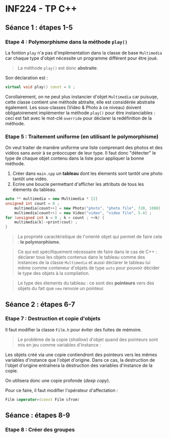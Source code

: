 # INF224 - TP C++

## Séance 1 : étapes 1-5

### Etape 4 : Polymorphisme dans la méthode `play()`

La fontion `play` n'a pas d'implémentation dans la classe de base `Multimedia` car chaque type d'objet nécessite un programme différent pour être joué.

> La méthode `play()` est donc **abstraite**.

Son déclaration est :

```c++
virtual void play() const = 0 ;
```

Corollairement, on ne peut plus instancier d'objet `Multimedia` car puisuqe, cette classe contient une méthode abtraite, elle est considérée abstraite également. Les sous-classes (Video & Photo à ce niveau) doivent obligatoirement implémenter la méthode `play()` pour être instanciables : ceci est fait avec le mot-clé `override` pour déclarer la redéfinition de la méthode.

### Etape 5 : Traitement uniforme (en utilisant le polymorphisme)

On veut traiter de manière uniforme une liste comprenant des photos et des vidéos sans avoir à se préoccuper de leur type. Il faut donc "détecter" le type de chaque objet contenu dans la liste pour appliquer la bonne méthode.

1. Créer dans `main.cpp` un **tableau** dont les élements sont tantôt une photo tantôt une vidéo.
2. Ecrire une boucle permettant d'afficher les attributs de tous les élements du tableau. 

```c++
auto ** multimedia = new Multimedia * [2]
unsigned int count = 0 ;
    multimedia[count++] = new Photo("photo", "photo file", 720, 1080) ;
    multimedia[count++] = new Video("video", "video file", 5.4) ;
for (unsigned int k = 0 ; k < count ; ++k) {
    multimedia[k]->print(cout) ;
}
```

> La proprieté caractéristique de l'orienté objet qui permet de faire cela : **le polymorphisme.**

> Ce qui est spécifiquement nécessaire de faire dans le cas de C++ : déclarer tous les objets contenus dans le tableau comme des instances de la classe `Multimedia` et aussi déclarer le tableau lui même comme conteneur d'objets de type `auto` pour pouvoir décider le type des objets à la compilation.

> Le type des élements du tableau : ce sont des **pointeurs** vers des objets du fait que `new` renvoie un pointeur.

## Séance 2 : étapes 6-7

### Etape 7 : Destruction et copie d'objets

Il faut modifier la classe `Film.h` pour éviter des fuites de mémoire.

> Le problème de la copie (*shallow*) d'objet quand des pointeurs sont mis en jeu comme variables d'instance :

Les objets créé via une copie contiendront des pointeurs vers les mêmes variables d'instance que l'objet d'origine. Dans ce cas, la destruction de l'objet d'origine entraînera la déstruction des variables d'instance de la copie. 

On utilisera donc une copie profonde (*deep copy*).

Pour ce faire, il faut modifier l'opérateur d'affectation :
```c++
Film &operator=(const Film &from)
```

## Séance : étapes 8-9

### Etape 8 : Créer des groupes

